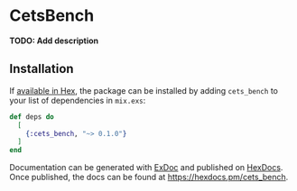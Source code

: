 # CetsBench

**TODO: Add description**

## Installation

If [available in Hex](https://hex.pm/docs/publish), the package can be installed
by adding `cets_bench` to your list of dependencies in `mix.exs`:

```elixir
def deps do
  [
    {:cets_bench, "~> 0.1.0"}
  ]
end
```

Documentation can be generated with [ExDoc](https://github.com/elixir-lang/ex_doc)
and published on [HexDocs](https://hexdocs.pm). Once published, the docs can
be found at <https://hexdocs.pm/cets_bench>.

